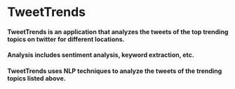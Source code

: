 # TweetTrends

#### TweetTrends is an application that analyzes the tweets of the top trending topics on twitter for different locations.
#### Analysis includes sentiment analysis, keyword extraction, etc.

#### TweetTrends uses NLP techniques to analyze the tweets of the trending topics listed above.